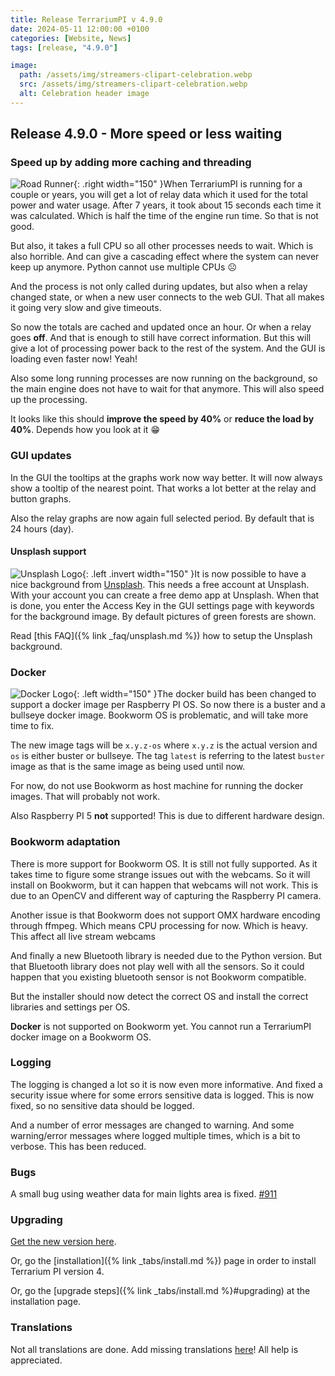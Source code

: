 ```yaml
---
title: Release TerrariumPI v 4.9.0
date: 2024-05-11 12:00:00 +0100
categories: [Website, News]
tags: [release, "4.9.0"]

image:
  path: /assets/img/streamers-clipart-celebration.webp
  src: /assets/img/streamers-clipart-celebration.webp
  alt: Celebration header image
---
```


## Release 4.9.0 - More speed or less waiting

### Speed up by adding more caching and threading

![Road Runner](/assets/img/roadrunner.webp){: .right width="150" }When TerrariumPI is running for a couple or years, you will get a lot of relay data which it used for the total power and water usage. After 7 years, it took about 15 seconds each time it was calculated. Which is half the time of the engine run time. So that is not good.

But also, it takes a full CPU so all other processes needs to wait. Which is also horrible. And can give a cascading effect where the system can never keep up anymore. Python cannot use multiple CPUs :frowning_face:

And the process is not only called during updates, but also when a relay changed state, or when a new user connects to the web GUI. That all makes it going very slow and give timeouts.

So now the totals are cached and updated once an hour. Or when a relay goes **off**. And that is enough to still have correct information. But this will give a lot of processing power back to the rest of the system. And the GUI is loading even faster now! Yeah!

Also some long running processes are now running on the background, so the main engine does not have to wait for that anymore. This will also speed up the processing.

It looks like this should **improve the speed by 40%** or **reduce the load by 40%**. Depends how you look at it :grin:

### GUI updates

In the GUI the tooltips at the graphs work now way better. It will now always show a tooltip of the nearest point. That works a lot better at the relay and button graphs.

Also the relay graphs are now again full selected period. By default that is 24 hours (day).

#### Unsplash support

![Unsplash Logo](/assets/img/UnsplashLogo.webp){: .left .invert width="150" }It is now possible to have a nice background from [Unsplash](https://unsplash.com/). This needs a free account at Unsplash. With your account you can create a free demo app at Unsplash. When that is done, you enter the Access Key in the GUI settings page with keywords for the background image. By default pictures of green forests are shown.

Read [this FAQ]({% link _faq/unsplash.md %}) how to setup the Unsplash background.

### Docker

![Docker Logo](/assets/img/DockerLogo.webp){: .left width="150" }The docker build has been changed to support a docker image per Raspberry PI OS. So now there is a buster and a bullseye docker image. Bookworm OS is problematic, and will take more time to fix.

The new image tags will be `x.y.z-os` where `x.y.z` is the actual version and `os` is either buster or bullseye. The tag `latest` is referring to the latest `buster` image as that is the same image as being used until now.

For now, do not use Bookworm as host machine for running the docker images. That will probably not work.

Also Raspberry PI 5 **not** supported! This is due to different hardware design.

### Bookworm adaptation

There is more support for Bookworm OS. It is still not fully supported. As it takes time to figure some strange issues out with the webcams. So it will install on Bookworm, but it can happen that webcams will not work. This is due to an OpenCV and different way of capturing the Raspberry PI camera.

Another issue is that Bookworm does not support OMX hardware encoding through ffmpeg. Which means CPU processing for now. Which is heavy. This affect all live stream webcams

And finally a new Bluetooth library is needed due to the Python version. But that Bluetooth library does not play well with all the sensors. So it could happen that you existing bluetooth sensor is not Bookworm compatible.

But the installer should now detect the correct OS and install the correct libraries and settings per OS.

**Docker** is not supported on Bookworm yet. You cannot run a TerrariumPI docker image on a Bookworm OS.

### Logging

The logging is changed a lot so it is now even more informative. And fixed a security issue where for some errors sensitive data is logged. This is now fixed, so no sensitive data should be logged.

And a number of error messages are changed to warning. And some warning/error messages where logged multiple times, which is a bit to verbose. This has been reduced.

### Bugs

A small bug using weather data for main lights area is fixed. [#911](https://github.com/theyosh/TerrariumPI/issues/911)

### Upgrading

[Get the new version here](https://github.com/theyosh/TerrariumPI/releases/tag/4.9).

Or, go the [installation]({% link _tabs/install.md %}) page in order to install Terrarium PI version 4.

Or, go the [upgrade steps]({% link _tabs/install.md %}#upgrading) at the installation page.

### Translations

Not all translations are done. Add missing translations [here](https://weblate.theyosh.nl/engage/terrariumpi/)! All help is appreciated.
